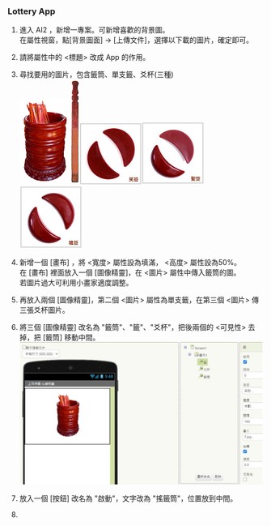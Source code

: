 ### Lottery App
1. 進入 AI2 ，新增一專案。可新增喜歡的背景圖。<br>
在屬性視窗，點[背景圖面] -> [上傳文件]，選擇以下載的圖片，確定即可。

2. 請將屬性中的 <標題> 改成 App 的作用。

3. 尋找要用的圖片，包含籤筒、單支籤、爻杯(三種)<br>
![1](1.png)![2](2.jpg)![00](00.png)![10](10.png)![11](11.png)
4. 新增一個 [畫布] ，將 <寬度> 屬性設為填滿， <高度> 屬性設為50%。<br>
    在 [畫布] 裡面放入一個 [圖像精靈]，在 <圖片> 屬性中傳入籤筒的圖。<br>
    若圖片過大可利用小畫家適度調整。
    
5. 再放入兩個 [圖像精靈]，第二個 <圖片> 屬性為單支籤，在第三個 <圖片> 傳三張爻杯圖片。

6. 將三個 [圖像精靈] 改名為 "籤筒"、"籤"、"爻杯"，把後兩個的 <可見性> 去掉，把 [籤筒] 移動中間。<br>
   ![1-1](1-1.JPG)

7. 放入一個  [按鈕] 改名為 "啟動"，文字改為 "搖籤筒"，位置放到中間。

8. 
